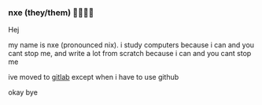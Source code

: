 ### nxe (they/them) 🏳️‍🌈🏳️‍⚧️
Hej

my name is nxe (pronounced nix). i study computers because i can and you cant stop me, and write a lot from scratch because i can and you cant stop me

ive moved to [gitlab](https://gitlab.com/human_person) except when i have to use github

okay bye
